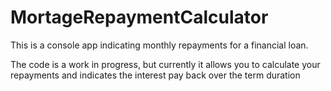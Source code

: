 # MortageRepaymentCalculator
This is a console app indicating monthly repayments for a financial loan.

The code is a work in progress, but currently it allows you to calculate your repayments and indicates the interest pay back over the term duration
